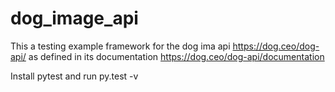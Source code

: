 # dog_image_api

This a testing example framework for the dog ima api https://dog.ceo/dog-api/ as defined in its documentation 
https://dog.ceo/dog-api/documentation

Install pytest and run py.test -v
